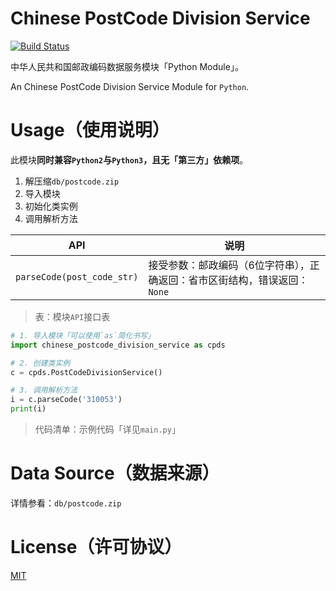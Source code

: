 # Chinese PostCode Division Service

[![Build Status](https://travis-ci.com/zihengCat/chinese-postcode-division-service.svg?branch=master)](https://travis-ci.com/zihengCat/chinese-postcode-division-service)

中华人民共和国邮政编码数据服务模块「Python Module」。

An Chinese PostCode Division Service Module for `Python`.

# Usage（使用说明）

此模块**同时兼容`Python2`与`Python3`，且无「第三方」依赖项**。

1. 解压缩`db/postcode.zip`
2. 导入模块
3. 初始化类实例
4. 调用解析方法

| API                        | 说明           |
| -------------------------- | -------------- |
| `parseCode(post_code_str)` | 接受参数：邮政编码（6位字符串），正确返回：省市区街结构，错误返回：`None` |

> 表：模块`API`接口表

```python
# 1. 导入模块「可以使用`as`简化书写」
import chinese_postcode_division_service as cpds

# 2. 创建类实例
c = cpds.PostCodeDivisionService()

# 3. 调用解析方法
i = c.parseCode('310053')
print(i)
```
> 代码清单：示例代码「详见`main.py`」

# Data Source（数据来源）

详情参看：`db/postcode.zip`

# License（许可协议）

[MIT](./LICENSE)

